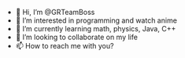 - 👋 Hi, I’m @GRTeamBoss
- 👀 I’m interested in programming and watch anime
- 🌱 I’m currently learning math, physics, Java, C++
- 💞️ I’m looking to collaborate on my life
- 📫 How to reach me with you?

<!---
GRTeamBoss/GRTeamBoss is a ✨ special ✨ repository because its `README.md` (this file) appears on your GitHub profile.
You can click the Preview link to take a look at your changes.
--->
